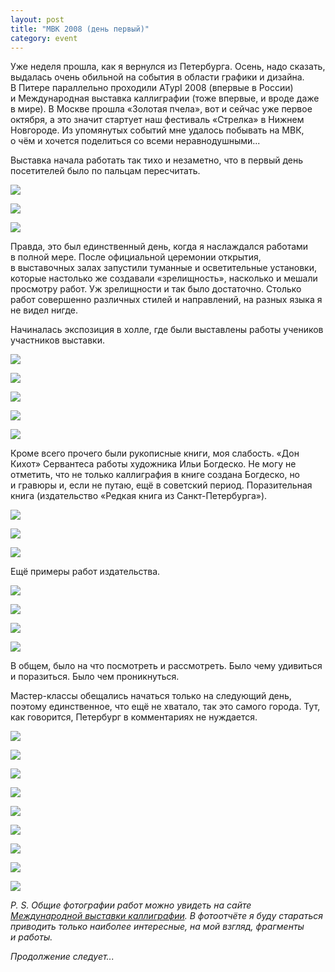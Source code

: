 ```yaml
---
layout: post
title: "МВК 2008 (день первый)"
category: event
---
```

Уже неделя прошла, как я вернулся из Петербурга. Осень, надо сказать, выдалась очень обильной на события в&#160;области графики и&#160;дизайна. В&#160;Питере параллельно проходили ATypI 2008 (впервые в&#160;России) и&#160;Международная выставка каллиграфии (тоже впервые, и&#160;вроде даже в&#160;мире). В&#160;Москве прошла «Золотая пчела», вот и&#160;сейчас уже первое октября, а&#160;это значит стартует наш фестиваль «Стрелка» в&#160;Нижнем Новгороде. Из упомянутых событий мне удалось побывать на МВК, о&#160;чём и&#160;хочется поделиться со всеми неравнодушными...

Выставка начала работать так тихо и&#160;незаметно, что в&#160;первый день посетителей было по пальцам пересчитать.

![](https://pics.livejournal.com/quillcraft/pic/0000p81b)

![](https://pics.livejournal.com/quillcraft/pic/0000q06s)

![](https://pics.livejournal.com/quillcraft/pic/0000rsy5)

Правда, это был единственный день, когда я наслаждался работами в&#160;полной мере. После официальной церемонии открытия, в&#160;выставочных залах запустили туманные и&#160;осветительные установки, которые настолько же создавали «зрелищность», насколько и&#160;мешали просмотру работ. Уж зрелищности и&#160;так было достаточно. Столько работ совершенно различных стилей и&#160;направлений, на разных языка я не видел нигде.

Начиналась экспозиция в&#160;холле, где были выставлены работы учеников участников выставки.

![](https://pics.livejournal.com/quillcraft/pic/0000sdth)

![](https://pics.livejournal.com/quillcraft/pic/0000t22g)

![](https://pics.livejournal.com/quillcraft/pic/0001drdb)

![](https://pics.livejournal.com/quillcraft/pic/0001ed3z)

![](https://pics.livejournal.com/quillcraft/pic/0001f5gy)

Кроме всего прочего были рукописные книги, моя слабость. «Дон Кихот» Сервантеса работы художника Ильи Богдеско. Не могу не отметить, что не только каллиграфия в&#160;книге создана Богдеско, но и&#160;гравюры и, если не путаю, ещё в&#160;советский период. Поразительная книга (издательство «Редкая книга из Санкт-Петербурга»).

![](https://pics.livejournal.com/quillcraft/pic/0000weaw)

![](https://pics.livejournal.com/quillcraft/pic/0000xs0q)

![](https://pics.livejournal.com/quillcraft/pic/0000ys14)

Ещё примеры работ издательства.

![](https://pics.livejournal.com/quillcraft/pic/0000zq8e)

![](https://pics.livejournal.com/quillcraft/pic/00010rwb)

![](https://pics.livejournal.com/quillcraft/pic/00011fx4)

![](https://pics.livejournal.com/quillcraft/pic/000129z9)

В&#160;общем, было на что посмотреть и&#160;рассмотреть. Было чему удивиться и&#160;поразиться. Было чем проникнуться.

Мастер-классы обещались начаться только на следующий день, поэтому единственное, что ещё не хватало, так это самого города. Тут, как говорится, Петербург в&#160;комментариях не нуждается.

![](https://pics.livejournal.com/quillcraft/pic/00014rhf)

![](https://pics.livejournal.com/quillcraft/pic/000153rx)

![](https://pics.livejournal.com/quillcraft/pic/000161tr)

![](https://pics.livejournal.com/quillcraft/pic/000179ad)

![](https://pics.livejournal.com/quillcraft/pic/00018wwf)

![](https://pics.livejournal.com/quillcraft/pic/00019s1e)

![](https://pics.livejournal.com/quillcraft/pic/0001cerc)

![](https://pics.livejournal.com/quillcraft/pic/0001bq78)

![](https://pics.livejournal.com/quillcraft/pic/0001aeca)

*P. S. Общие фотографии работ можно увидеть на сайте [Международной выставки каллиграфии](https://calligraphy.mvk.ru/). В&#160;фотоотчёте я буду стараться приводить только наиболее интересные, на мой взгляд, фрагменты и&#160;работы.*

*Продолжение следует...*

